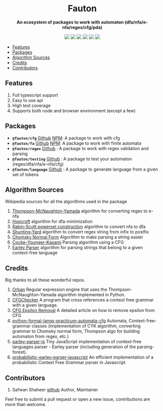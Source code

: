<div align="center"> <h1>Fauton</h1> </div>
<div align="center"><b>An ecosystem of packages to work with automaton (dfa/nfa/e-nfa/regex/cfg/pda)</b></div>

<p align="center">
  <a href="https://github.com/Devorein/fauton/actions?query=workflow%3A%22Lint%2C+Build+and+Test%22"><img src="https://github.com/devorein/fauton/workflows/Lint,%20Build%20and%20Test/badge.svg"/></a>
  <a href="https://app.codecov.io/gh/Devorein/fauton/branch/master"><img src="https://img.shields.io/codecov/c/github/devorein/fauton?color=blue"/></a>
  <img src="https://img.shields.io/github/commit-activity/m/devorein/fauton?color=yellow" />
  <img src="https://img.shields.io/github/repo-size/devorein/fauton?style=flat-square&color=ocombo"/>
  <img src="https://img.shields.io/github/contributors/devorein/fauton?label=contributors&color=red"/>
  <img src="https://img.shields.io/github/issues/devorein/fauton"/>
</p>

- [Features](#features)
- [Packages](#packages)
- [Algorithm Sources](#algorithm-sources)
- [Credits](#credits)
- [Contributors](#contributors)

## Features

1. Full typescript support
2. Easy to use api
3. High test coverage
4. Supports both node and browser environment (except a few)

## Packages

- **`@fauton/cfg`** [Github](https://github.com/Devorein/fauton/tree/main/packages/cfg) [NPM](https://www.npmjs.com/package/@fauton/cfg): A package to work with cfg
- **`@fauton/fa`** [Github](https://github.com/Devorein/fauton/tree/main/packages/fa) [NPM](https://www.npmjs.com/package/@fauton/fa): A package to work with finite automata
- **`@fauton/regex`** [Github](https://github.com/Devorein/fauton/tree/main/packages/regex) : A package to work with regex validation and parsing
- **`@fauton/testing`** [Github](https://github.com/Devorein/fauton/tree/main/packages/testing) : A package to test your automaton (regex/dfa/nfa/e-nfa/cfg)
- **`@fauton/language`** [Github](https://github.com/Devorein/fauton/tree/main/packages/language) : A package to generate language from a given set of tokens

## Algorithm Sources

Wikipedia sources for all the algorithms used in the package

1. [Thompson-McNaughton-Yamada](https://en.wikipedia.org/wiki/Thompson%27s_construction) algorithm for converting regex to e-nfa
2. [Hopcroft](https://en.wikipedia.org/wiki/DFA_minimization#Hopcroft's_algorithm) algorithm for dfa-minimization
3. [Rabin–Scott powerset construction](https://en.wikipedia.org/wiki/Powerset_construction) algorithm to convert nfa to dfa
4. [Shunting-Yard](https://en.wikipedia.org/wiki/Shunting-yard_algorithm) algorithm to convert regex string from infix to postfix
5. [Chomsky Normal Form](https://en.wikipedia.org/wiki/Chomsky_normal_form) Algorithm to make parsing a string easier
6. [Cocke–Younger–Kasami](https://en.wikipedia.org/wiki/CYK_algorithm) Parsing algorithm using a CFG
7. [Earley Parser](https://en.wikipedia.org/wiki/Earley_parser) algorithm for parsing strings that belong to a given context-free language

## Credits

Big thanks to all these wonderful repos.

1. [Orban](https://github.com/wevial/orban) Regular expression engine that uses the Thompson-McNaughton-Yamada algorithm implemented in Python.
2. [CFGChecker](https://github.com/mattany/CFGChecker) A program that cross references a context free grammar with a given language.
3. [CFG Epsilon Removal](https://eli.thegreenplace.net/2010/02/08/removing-epsilon-productions-from-context-free-grammars) A detailed article on how to remove epsilon from CFG
4. [python-formal-langs-practicum-automata-cfg](https://github.com/persiyanov/python-formal-langs-practicum-automata-cfg) Automata, Context-free-grammar classes (implementation of CYK algorithm, converting grammar to Chomsky normal form, Thompson algo for building automaton from regex, etc.)
5. [earley-parser-js](https://github.com/lagodiuk/earley-parser-js) Tiny JavaScript implementation of context-free languages parser - Earley parser (including generation of the parsing-forest).
6. [probabilistic-earley-parser-javascript](https://github.com/digitalheir/probabilistic-earley-parser-javascript) An efficient implementation of a probabilistic Context Free Grammar parser in Javascript

## Contributors

1.  Safwan Shaheer [github](https://github.com/Devorein) Author, Maintainer

Feel free to submit a pull request or open a new issue, contributions are more than welcome.
